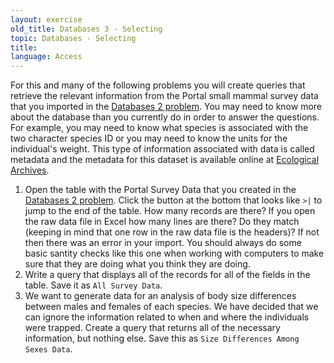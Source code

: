 ```yaml
---
layout: exercise
old_title: Databases 3 - Selecting
topic: Databases - Selecting
title:
language: Access
---
```


For this and many of the following problems you will create queries that
retrieve the relevant information from the Portal small mammal survey data that
you imported in the [Databases 2 problem](databases-2-problem). You may need to
know more about the database than you currently do in order to answer the
questions. For example, you may need to know what species is associated with the
two character species ID or you may need to know the units for the individual's
weight. This type of information associated with data is called metadata and the
metadata for this dataset is available online at
[Ecological Archives](http://esapubs.org/archive/ecol/E090/118/metadata.htm).

1.  Open the table with the Portal Survey Data that you created in the
    [Databases 2 problem](databases-2-problem). Click the button at the bottom
    that looks like `>|` to jump to the end of the table. How many records are
    there? If you open the raw data file in Excel how many lines are there? Do
    they match (keeping in mind that one row in the raw data file is the
    headers)? If not then there was an error in your import. You should always
    do some basic santity checks like this one when working with computers to
    make sure that they are doing what you think they are doing.
2.  Write a query that displays all of the records for all of the fields
    in the table. Save it as `All Survey Data`.
3.  We want to generate data for an analysis of body size differences
    between males and females of each species. We have decided that we
    can ignore the information related to when and where the individuals
    were trapped. Create a query that returns all of the necessary
    information, but nothing else. Save this as `Size Differences Among
    Sexes Data`.
